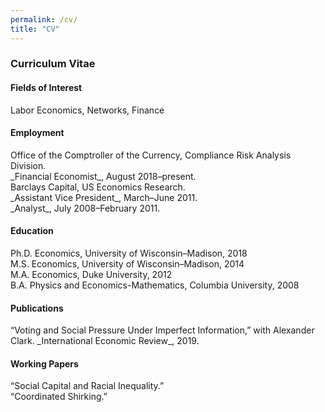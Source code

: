 ```yaml
---
permalink: /cv/
title: "CV"
---
```


<h3>Curriculum Vitae</h3>

<h4>Fields of Interest</h4>
    Labor Economics, Networks, Finance

<h4>Employment</h4>
    Office of the Comptroller of the Currency, Compliance Risk Analysis Division.<br>
        _Financial Economist_, August 2018–present.<br>
    Barclays Capital, US Economics Research.<br>
        _Assistant Vice President_, March–June 2011.<br>
        _Analyst_, July 2008–February 2011.<br>

<h4>Education</h4>
    Ph.D. Economics, University of Wisconsin–Madison, 2018<br>
    M.S. Economics, University of Wisconsin–Madison, 2014<br>
    M.A. Economics, Duke University, 2012<br>
    B.A. Physics and Economics-Mathematics, Columbia University, 2008<br>

<h4>Publications</h4>
    “Voting and Social Pressure Under Imperfect Information,” with Alexander Clark.
            _International Economic Review_, 2019.

<h4>Working Papers</h4>
    “Social Capital and Racial Inequality.”<br>
    “Coordinated Shirking.”




